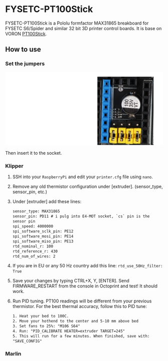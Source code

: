 # FYSETC-PT100Stick
FYSETC-PT100Stick is a Pololu formfactor MAX31865 breakboard for FYSETC S6/Spider and similar 32 bit 3D printer control boards. It is base on VORON [PT100Stick](https://github.com/VoronDesign/Voron-Hardware/tree/master/PT100Stick).

## How to use

### Set the jumpers

![1574477946366](images/jumpers.png)

Then insert it to the socket.

### Klipper

1. SSH into your `RaspberryPi` and edit your `printer.cfg` file using `nano`.

2. Remove any old thermistor configuration under [extruder]. (sensor_type, sensor_pin, etc.)

3. Under [extruder] add these lines:

   ```
   sensor_type: MAX31865
   sensor_pin: PD11 # i pulg into E4-MOT socket, `cs` pin is the sensor pin
   spi_speed: 4000000
   spi_software_sclk_pin: PE12
   spi_software_mosi_pin: PE14
   spi_software_miso_pin: PE13
   rtd_nominal_r: 100
   rtd_reference_r: 430
   rtd_num_of_wires: 2
   ```

4. If you are in EU or any 50 Hz country add this line: `rtd_use_50Hz_filter: True`

5. Save your changes by typing CTRL+X, Y, [ENTER]. Send FIRMWARE_RESTART from the console in Octoprint and test! It should work.

6. Run PID tuning. PT100 readings will be different from your previous thermistor. For the best thermal accuracy, follow this to PID tune:

   ```
   1. Heat your bed to 100C.
   2. Move your hothend to the center and 5-10 mm above bed
   3. Set fans to 25%: "M106 S64"
   4. Run: "PID_CALIBRATE HEATER=extruder TARGET=245"
   5. This will run for a few minutes. When finished, save with: "SAVE_CONFIG"
   ```

### Marlin

